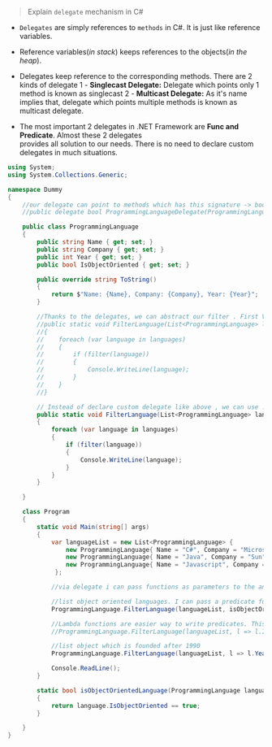 > Explain `delegate` mechanism in C#

- `Delegates` are simply references to `methods` in C#. It is just like reference variables. 
- Reference variables(_in stack_) keeps references to the objects(_in the heap_). 
- Delegates keep reference to the corresponding methods. There are 2 kinds of delegate
            1 - **Singlecast Delegate:** Delegate which points only 1 method is known as singlecast
            2 - **Multicast Delegate:** As it's name implies that, delegate which points multiple methods
            is known as multicast delegate.
         
- The most important 2 delegates in .NET Framework are **Func and Predicate**. Almost  these 2 delegates    
provides all solution to our needs. There is no need to declare custom delegates in much situations.

```c#
using System;
using System.Collections.Generic;

namespace Dummy
{
    //our delegate can point to methods which has this signature -> bool(ProgrammingLanguage)
    //public delegate bool ProgrammingLanguageDelegate(ProgrammingLanguage language);

    public class ProgrammingLanguage
    {
        public string Name { get; set; }
        public string Company { get; set; }
        public int Year { get; set; }
        public bool IsObjectOriented { get; set; }

        public override string ToString()
        {
            return $"Name: {Name}, Company: {Company}, Year: {Year}";
        }

        //Thanks to the delegates, we can abstract our filter . First Version
        //public static void FilterLanguage(List<ProgrammingLanguage> languages, ProgrammingLanguageDelegate filter)
        //{
        //    foreach (var language in languages)
        //    {
        //        if (filter(language))
        //        {
        //            Console.WriteLine(language);
        //        }
        //    }
        //}

        // Instead of declare custom delegate like above , we can use .NET provided predicate
        public static void FilterLanguage(List<ProgrammingLanguage> languages, Predicate<ProgrammingLanguage> filter)
        {
            foreach (var language in languages)
            {
                if (filter(language))
                {
                    Console.WriteLine(language);
                }
            }
        }

    }

    class Program
    {
        static void Main(string[] args)
        {
            var languageList = new List<ProgrammingLanguage> {
                new ProgrammingLanguage{ Name = "C#", Company = "Microsoft", Year = 2001, IsObjectOriented = true},
                new ProgrammingLanguage{ Name = "Java", Company = "Sun", Year = 1990, IsObjectOriented = true},
                new ProgrammingLanguage{ Name = "Javascript", Company = "Netscape", Year = 1995, IsObjectOriented = false},
             };

            //via delegate i can pass functions as parameters to the another function. H

            //list object oriented languages. I can pass a predicate function to second parameter
            ProgrammingLanguage.FilterLanguage(languageList, isObjectOrientedLanguage);

            //Lambda functions are easier way to write predicates. This is the same as the above one
            //ProgrammingLanguage.FilterLanguage(languageList, l => l.IsObjectOriented == true);

            //list object which is founded after 1990
            ProgrammingLanguage.FilterLanguage(languageList, l => l.Year > 1990);

            Console.ReadLine();
        }

        static bool isObjectOrientedLanguage(ProgrammingLanguage language)
        {
            return language.IsObjectOriented == true;
        }

    }
}

```
  
